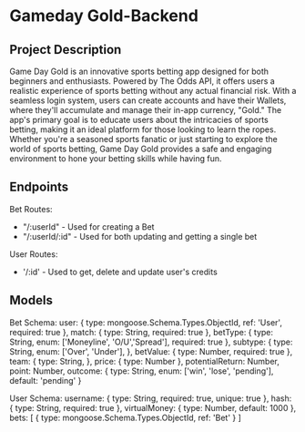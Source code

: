 # Gameday Gold-Backend

## Project Description 
Game Day Gold is an innovative sports betting app designed for both beginners and enthusiasts. Powered by The Odds API, it offers users a realistic experience of sports betting without any actual financial risk. With a seamless login system, users can create accounts and have their Wallets, where they'll accumulate and manage their in-app currency, "Gold."
The app's primary goal is to educate users about the intricacies of sports betting, making it an ideal platform for those looking to learn the ropes. Whether you're a seasoned sports fanatic or just starting to explore the world of sports betting, Game Day Gold provides a safe and engaging environment to hone your betting skills while having fun.

## Endpoints
Bet Routes:
- "/:userId" - Used for creating a Bet
- "/:userId/:id" - Used for both updating and getting a single bet

User Routes:
- '/:id' - Used to get, delete and update user's credits 

## Models 
Bet Schema:
    user: {
        type: mongoose.Schema.Types.ObjectId,
        ref: 'User', 
        required: true
    },
    match: {
        type: String,
        required: true
    },
    betType: {
        type: String,
        enum: ['Moneyline', 'O/U','Spread'],
        required: true
    },
    subtype: {
        type: String,
        enum: ['Over', 'Under'],
    },
    betValue: {
        type: Number,
        required: true
    },
    team: {
        type: String,
    },
    price: {
        type: Number
    },
    potentialReturn: Number,
    point: Number,
    outcome: {
        type: String,
        enum: ['win', 'lose', 'pending'],
        default: 'pending'
    }

User Schema:
username: {
      type: String,
      required: true,
      unique: true
  },
  hash: {
      type: String,
      required: true
  },
  virtualMoney: {
      type: Number,
      default: 1000
  },
  bets: [
    {
      type: mongoose.Schema.Types.ObjectId,
      ref: 'Bet'
    }
  ]
